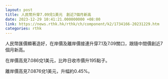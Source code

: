 ```yaml
---
layout: post
title: 人民幣升穿7.09兌1美元　創近7個月新高
date: 2023-12-29 10:41:21.000000000 +08:00
link: https://news.rthk.hk/rthk/ch/component/k2/1734166-20231229.htm
categories: rthk
---
```


人民幣匯價顯著造好，在岸價及離岸價接連升穿7.1及7.09關口，跟隨中間價創近7個月新高。

在岸價高見7.086兌1美元，比昨日收市價升195點子。

離岸價高見7.0876兌1美元，升幅約0.45%。
